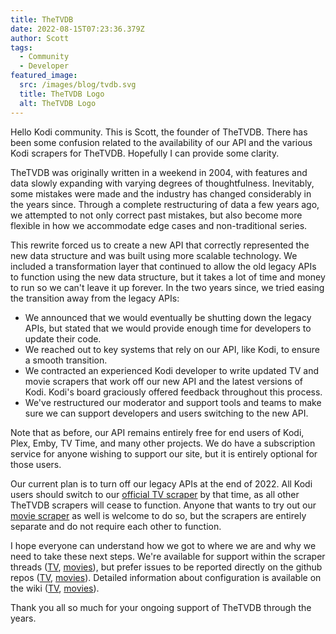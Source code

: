 ```yaml
---
title: TheTVDB
date: 2022-08-15T07:23:36.379Z
author: Scott
tags:
  - Community
  - Developer
featured_image:
  src: /images/blog/tvdb.svg
  title: TheTVDB Logo
  alt: TheTVDB Logo
---
```

Hello Kodi community. This is Scott, the founder of TheTVDB. There has been some confusion related to the availability of our API and the various Kodi scrapers for TheTVDB. Hopefully I can provide some clarity.

TheTVDB was originally written in a weekend in 2004, with features and data slowly expanding with varying degrees of thoughtfulness. Inevitably, some mistakes were made and the industry has changed considerably in the years since. Through a complete restructuring of data a few years ago, we attempted to not only correct past mistakes, but also become more flexible in how we accommodate edge cases and non-traditional series.

This rewrite forced us to create a new API that correctly represented the new data structure and was built using more scalable technology. We included a transformation layer that continued to allow the old legacy APIs to function using the new data structure, but it takes a lot of time and money to run so we can't leave it up forever. In the two years since, we tried easing the transition away from the legacy APIs:

* We announced that we would eventually be shutting down the legacy APIs, but stated that we would provide enough time for developers to update their code.
* We reached out to key systems that rely on our API, like Kodi, to ensure a smooth transition.
* We contracted an experienced Kodi developer to write updated TV and movie scrapers that work off our new API and the latest versions of Kodi. Kodi's board graciously offered feedback throughout this process.
* We've restructured our moderator and support tools and teams to make sure we can support developers and users switching to the new API.

Note that as before, our API remains entirely free for end users of Kodi, Plex, Emby, TV Time, and many other projects. We do have a subscription service for anyone wishing to support our site, but it is entirely optional for those users.

Our current plan is to turn off our legacy APIs at the end of 2022. All Kodi users should switch to our [official TV scraper](https://kodi.tv/addons/matrix/metadata.tvdb.com.python) by that time, as all other TheTVDB scrapers will cease to function. Anyone that wants to try out our [movie scraper](https://kodi.tv/addons/matrix/metadata.movies.thetvdb.com.v4.python) as well is welcome to do so, but the scrapers are entirely separate and do not require each other to function.

I hope everyone can understand how we got to where we are and why we need to take these next steps. We're available for support within the scraper threads ([TV](https://forum.kodi.tv/showthread.php?tid=368272), [movies](https://forum.kodi.tv/showthread.php?tid=368273)), but prefer issues to be reported directly on the github repos ([TV](https://github.com/thetvdb/tvdb-v4-python), [movies](https://github.com/thetvdb/metadata.movies.thetvdb.com.v4.python)). Detailed information about configuration is available on the wiki ([TV](https://kodi.wiki/view/Add-on:The_TVDB_v4), [movies](https://kodi.wiki/view/Add-on:The_TVDB_v4_(Movies))).

Thank you all so much for your ongoing support of TheTVDB through the years.